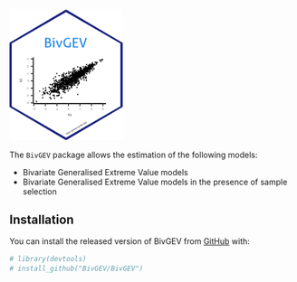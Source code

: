 
<img src="https://github.com/BivGEV/BivGEV/blob/master/BivGEV_logo.png" width="200">

The `BivGEV` package allows the estimation of the following models:
- Bivariate Generalised Extreme Value models
- Bivariate Generalised Extreme Value models in the presence of sample selection

## Installation

You can install the released version of BivGEV from [GitHub](https://github.com/BivGEV/BivGEV) with:

``` r
# library(devtools)
# install_github("BivGEV/BivGEV")                          
 ```
